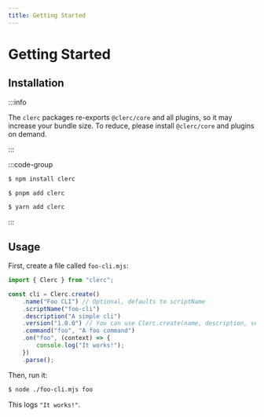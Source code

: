 ```yaml
---
title: Getting Started
---
```


# Getting Started

## Installation

:::info

The `clerc` packages re-exports `@clerc/core` and all plugins, so it may increase your bundle size. To reduce, please install `@clerc/core` and plugins on demand.

:::

:::code-group

```sh [npm]
$ npm install clerc
```

```sh [pnpm]
$ pnpm add clerc
```

```sh [yarn]
$ yarn add clerc
```

:::

## Usage

First, create a file called `foo-cli.mjs`:

```js
import { Clerc } from "clerc";

const cli = Clerc.create()
	.name("Foo CLI") // Optional, defaults to scriptName
	.scriptName("foo-cli")
	.description("A simple cli")
	.version("1.0.0") // You can use Clerc.create(name, description, version) instead
	.command("foo", "A foo command")
	.on("foo", (context) => {
		console.log("It works!");
	})
	.parse();
```

Then, run it:

```sh
$ node ./foo-cli.mjs foo
```

This logs `"It works!"`.
